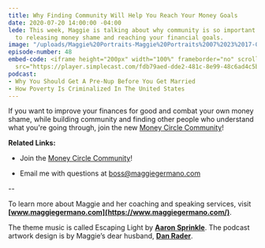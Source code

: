 ```yaml
---
title: Why Finding Community Will Help You Reach Your Money Goals
date: 2020-07-20 14:00:00 -04:00
lede: This week, Maggie is talking about why community is so important when it comes
  to releasing money shame and reaching your financial goals.
image: "/uploads/Maggie%20Portraits-Maggie%20Portraits%2007%2023%2017-0018.jpg"
episode-number: 48
embed-code: <iframe height="200px" width="100%" frameborder="no" scrolling="no" seamless
  src="https://player.simplecast.com/fdb79aed-dde2-481c-8e99-48c6ad4c5bf0?dark=false"></iframe>
podcast:
- Why You Should Get A Pre-Nup Before You Get Married
- How Poverty Is Criminalized In The United States
---
```


If you want to improve your finances for good and combat your own money shame, while building community and finding other people who understand what you're going through, join the new [Money Circle Community](https://www.maggiegermano.com/moneycircle/)!

**Related Links:**

* Join the [Money Circle Community](https://www.maggiegermano.com/moneycircle/)!

* Email me with questions at [boss@maggiegermano.com](mailto:boss@maggiegermano.com)

--

To learn more about Maggie and her coaching and speaking services, visit **[www.maggiegermano.com](https://www.maggiegermano.com/)**.

The theme music is called Escaping Light by **[Aaron Sprinkle](http://aaronsprinklemusic.com/)**. The podcast artwork design is by Maggie’s dear husband, **[Dan Rader](https://danrdesign.com/)**.